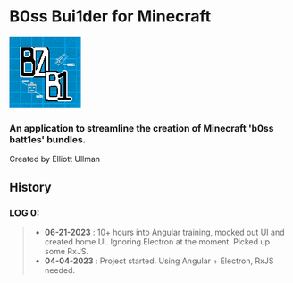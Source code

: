# B0ss Bui1der for Minecraft

![b0b1-logo](https://github.com/itseullman/b0ss-bui1der-mc/blob/d0915fa5d0467d9bdb83d60d149247273b818350/b0ss-bui1der-mc/src/assets/icons/b0b1_bund1es_128_icon.png?raw=true)
### An application to streamline the creation of Minecraft 'b0ss batt1es' bundles.

Created by Elliott Ullman

## History
### LOG 0:
> - **06-21-2023** : 10+ hours into Angular training, mocked out UI and created home UI. Ignoring Electron at the moment. Picked up some RxJS.
> - **04-04-2023** : Project started. Using Angular + Electron, RxJS needed.
